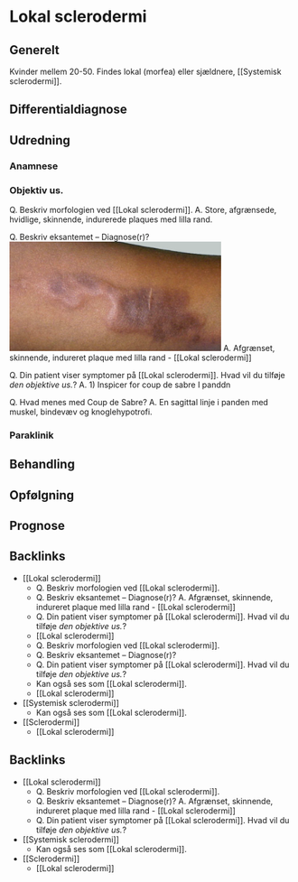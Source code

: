 # Lokal sclerodermi
## Generelt
Kvinder mellem 20-50. Findes lokal (morfea) eller sjældnere, [[Systemisk sclerodermi]].

## Differentialdiagnose


## Udredning
### Anamnese

### Objektiv us.
Q. Beskriv morfologien ved [[Lokal sclerodermi]]. 
A. Store, afgrænsede, hvidlige, skinnende, indurerede plaques med lilla rand.

Q. Beskriv eksantemet – Diagnose(r)?
![](BearImages/59256A4F-7143-43DC-A50F-231AB2AC09D5-10395-000021178E4D8C90/D3E8E074-7128-4E22-9206-A22CD7ECE6CD.png)
A. Afgrænset, skinnende, indureret plaque med lilla rand - [[Lokal sclerodermi]]

Q. Din patient viser symptomer på [[Lokal sclerodermi]]. Hvad vil du tilføje *den objektive us.*? 
A. 1) Inspicer for coup de sabre I panddn

Q. Hvad menes med Coup de Sabre?
A. En sagittal linje i panden med muskel, bindevæv og knoglehypotrofi.


### Paraklinik

## Behandling


## Opfølgning


## Prognose

<!-- #anki/deck/Medicine #anki/tag/med/Derma -->

## Backlinks
* [[Lokal sclerodermi]]
	* Q. Beskriv morfologien ved [[Lokal sclerodermi]]. 
	* Q. Beskriv eksantemet – Diagnose(r)?
A. Afgrænset, skinnende, indureret plaque med lilla rand - [[Lokal sclerodermi]]
	* Q. Din patient viser symptomer på [[Lokal sclerodermi]]. Hvad vil du tilføje *den objektive us.*? 
	* [[Lokal sclerodermi]]
	* Q. Beskriv morfologien ved [[Lokal sclerodermi]]. 
	* Q. Beskriv eksantemet – Diagnose(r)?
	* Q. Din patient viser symptomer på [[Lokal sclerodermi]]. Hvad vil du tilføje *den objektive us.*? 
	* Kan også ses som [[Lokal sclerodermi]].
	* [[Lokal sclerodermi]]
* [[Systemisk sclerodermi]]
	* Kan også ses som [[Lokal sclerodermi]].
* [[Sclerodermi]]
	* [[Lokal sclerodermi]]

## Backlinks
* [[Lokal sclerodermi]]
	* Q. Beskriv morfologien ved [[Lokal sclerodermi]]. 
	* Q. Beskriv eksantemet – Diagnose(r)?
A. Afgrænset, skinnende, indureret plaque med lilla rand - [[Lokal sclerodermi]]
	* Q. Din patient viser symptomer på [[Lokal sclerodermi]]. Hvad vil du tilføje *den objektive us.*? 
* [[Systemisk sclerodermi]]
	* Kan også ses som [[Lokal sclerodermi]].
* [[Sclerodermi]]
	* [[Lokal sclerodermi]]

<!-- #.inbox -->

<!-- {BearID:5D91129B-2F9A-488D-81AF-A78EA4D74C78-10395-000020F73A6545B2} -->

